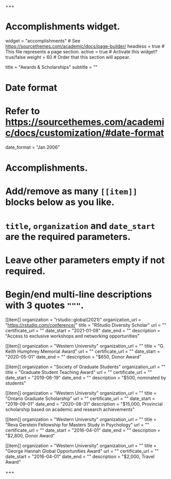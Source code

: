 +++
# Accomplishments widget.
widget = "accomplishments"  # See https://sourcethemes.com/academic/docs/page-builder/
headless = true  # This file represents a page section.
active = true  # Activate this widget? true/false
weight = 60  # Order that this section will appear.

title = "Awards & Scholarships"
subtitle = ""

# Date format
#   Refer to https://sourcethemes.com/academic/docs/customization/#date-format
date_format = "Jan 2006"

# Accomplishments.
#   Add/remove as many `[[item]]` blocks below as you like.
#   `title`, `organization` and `date_start` are the required parameters.
#   Leave other parameters empty if not required.
#   Begin/end multi-line descriptions with 3 quotes `"""`.

[[item]]
  organization = "rstudio::global(2021)"
  organization_url = "https://rstudio.com/conference/"
  title = "RStudio Diversity Scholar"
  url = ""
  certificate_url = ""
  date_start = "2021-01-08"
  date_end = ""
  description = "Access to exclusive workshops and networking opportunities"

[[item]]
  organization = "Western University"
  organization_url = ""
  title = "G. Keith Humphrey Memorial Award"
  url = ""
  certificate_url = ""
  date_start = "2020-05-01"
  date_end = ""
  description = "$650, Donor Award"

[[item]]
  organization = "Society of Graduate Students"
  organization_url = ""
  title = "Graduate Student Teaching Award"
  url = ""
  certificate_url = ""
  date_start = "2019-06-19"
  date_end = ""
  description = "$500, nominated by students"

[[item]]
  organization = "Western University"
  organization_url = ""
  title = "Ontario Graduate Scholarship"
  url = ""
  certificate_url = ""
  date_start = "2019-09-01"
  date_end = "2020-08-31"
  description = "$15,000, Provincial scholarship based on academic and research achievements"

[[item]]
  organization = "Western University"
  organization_url = ""
  title = "Reva Gerstein Fellowship for Masters Study in Psychology"
  url = ""
  certificate_url = ""
  date_start = "2016-04-01"
  date_end = ""
  description = "$2,800, Donor Award"

[[item]]
  organization = "Western University"
  organization_url = ""
  title = "George Hannah Global Opportunities Award"
  url = ""
  certificate_url = ""
  date_start = "2016-04-01"
  date_end = ""
  description = "$2,000, Travel Award"

+++
